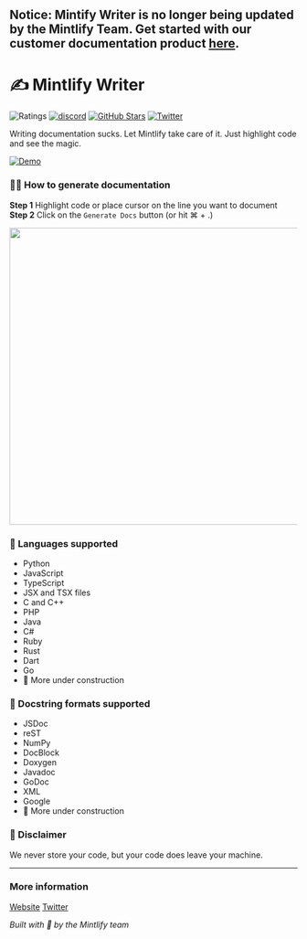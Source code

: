 ## Notice: Mintify Writer is no longer being updated by the Mintlify Team. Get started with our customer documentation product [here](mintlify.com/start).

# ✍️ Mintlify Writer

![Ratings](https://img.shields.io/visual-studio-marketplace/r/mintlify.document) [![discord](https://img.shields.io/discord/911693009253466123?logo=Discord&logoColor=white)](https://discord.gg/6W7GuYuxra) [![GitHub Stars](https://img.shields.io/github/stars/mintlify/vscode-docs?style=social)](https://github.com/mintlify/vscode-docs) [![Twitter](https://img.shields.io/twitter/follow/mintlify?style=social)](https://twitter.com/mintlify)

Writing documentation sucks. Let Mintlify take care of it. Just highlight code and see the magic.

[![Demo](vscode/assets/demo-docs.gif)](https://www.loom.com/embed/3dbfcd7e0e1b47519d957746e05bf0f4)

### 👩‍💻 How to generate documentation

**Step 1** Highlight code or place cursor on the line you want to document
**Step 2** Click on the `Generate Docs` button (or hit ⌘ + .)

<img src="vscode/assets/demo.gif" width="520px" />

### 📝 Languages supported

- Python
- JavaScript
- TypeScript
- JSX and TSX files
- C and C++
- PHP
- Java
- C#
- Ruby
- Rust
- Dart
- Go
- 🚧 More under construction

### 📑 Docstring formats supported

- JSDoc
- reST
- NumPy
- DocBlock
- Doxygen
- Javadoc
- GoDoc
- XML
- Google
- 🚧 More under construction

### 🚨 Disclaimer

We never store your code, but your code does leave your machine.

---

### More information

[Website](https://mintlify.com/)
[Twitter](https://twitter.com/mintlify)

_Built with 💚 by the Mintlify team_
